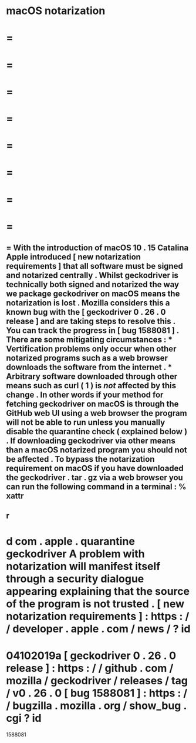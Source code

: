 macOS
notarization
=
=
=
=
=
=
=
=
=
=
=
=
=
=
=
=
=
=
With
the
introduction
of
macOS
10
.
15
Catalina
Apple
introduced
[
new
notarization
requirements
]
that
all
software
must
be
signed
and
notarized
centrally
.
Whilst
geckodriver
is
technically
both
signed
and
notarized
the
way
we
package
geckodriver
on
macOS
means
the
notarization
is
lost
.
Mozilla
considers
this
a
known
bug
with
the
[
geckodriver
0
.
26
.
0
release
]
and
are
taking
steps
to
resolve
this
.
You
can
track
the
progress
in
[
bug
1588081
]
.
There
are
some
mitigating
circumstances
:
*
Vertification
problems
only
occur
when
other
notarized
programs
such
as
a
web
browser
downloads
the
software
from
the
internet
.
*
Arbitrary
software
downloaded
through
other
means
such
as
curl
(
1
)
is
_not_
affected
by
this
change
.
In
other
words
if
your
method
for
fetching
geckodriver
on
macOS
is
through
the
GitHub
web
UI
using
a
web
browser
the
program
will
not
be
able
to
run
unless
you
manually
disable
the
quarantine
check
(
explained
below
)
.
If
downloading
geckodriver
via
other
means
than
a
macOS
notarized
program
you
should
not
be
affected
.
To
bypass
the
notarization
requirement
on
macOS
if
you
have
downloaded
the
geckodriver
.
tar
.
gz
via
a
web
browser
you
can
run
the
following
command
in
a
terminal
:
%
xattr
-
r
-
d
com
.
apple
.
quarantine
geckodriver
A
problem
with
notarization
will
manifest
itself
through
a
security
dialogue
appearing
explaining
that
the
source
of
the
program
is
not
trusted
.
[
new
notarization
requirements
]
:
https
:
/
/
developer
.
apple
.
com
/
news
/
?
id
=
04102019a
[
geckodriver
0
.
26
.
0
release
]
:
https
:
/
/
github
.
com
/
mozilla
/
geckodriver
/
releases
/
tag
/
v0
.
26
.
0
[
bug
1588081
]
:
https
:
/
/
bugzilla
.
mozilla
.
org
/
show_bug
.
cgi
?
id
=
1588081
